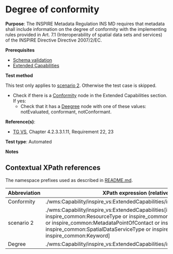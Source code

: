 # Degree of conformity

**Purpose**: The INSPIRE Metadata Regulation INS MD requires that metadata shall include information on the degree of conformity with the implementing rules provided in Art. 7.1 (Interoperability of spatial data sets and services) of the INSPIRE Directive Directive 2007/2/EC.

**Prerequisites**

* [Schema validation](./schema-validation)
* [Extended Capabilities](./extended-capabilities)

**Test method**

This test only applies to [scenario 2](#scenario-2). Otherwise the test case is skipped.

* Check if there is a [Conformity](#Conformity) node in the Extended Capabilities section. If yes:
  * Check that it has a [Deegree](#Degree) node with one of these values: notEvaluated, conformant, notConformant.

**Reference(s)**:

* [TG VS](./README#ref_TG_VS), Chapter 4.2.3.3.1.11, Requirement 22, 23

**Test type**: Automated

**Notes**

## Contextual XPath references

The namespace prefixes used as described in [README.md](./README#namespaces).

Abbreviation                                               |  XPath expression (relative to wms:WMS_Capabilities)
---------------------------------------------------------- | -------------------------------------------------------------------------
Conformity <a name="Conformity"></a> | ./wms:Capability/inspire_vs:ExtendedCapabilities/inspire_common:Conformity
scenario 2 <a name="scenario-2"/> | ./wms:Capability/inspire_vs:ExtendedCapabilities[inspire_common:ResourceLocator or inspire_common:ResourceType or inspire_common:TemporalReference or inspire_common:Conformity or inspire_common:MetadataPointOfContact or inspire_common:MetadataDate or inspire_common:SpatialDataServiceType or inspire_common:MandatoryKeyword or inspire_common:Keyword]
Degree <a name="Degree"></a> | ./wms:Capability/inspire_vs:ExtendedCapabilities/inspire_common:Conformity/inspire_common:Degree
